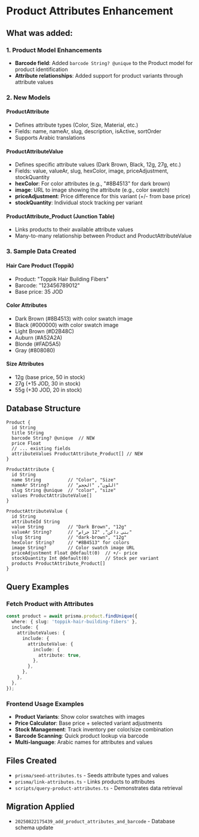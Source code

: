 # Product Attributes Enhancement

## What was added:

### 1. Product Model Enhancements

- **Barcode field**: Added `barcode String? @unique` to the Product model for product identification
- **Attribute relationships**: Added support for product variants through attribute values

### 2. New Models

#### ProductAttribute

- Defines attribute types (Color, Size, Material, etc.)
- Fields: name, nameAr, slug, description, isActive, sortOrder
- Supports Arabic translations

#### ProductAttributeValue

- Defines specific attribute values (Dark Brown, Black, 12g, 27g, etc.)
- Fields: value, valueAr, slug, hexColor, image, priceAdjustment, stockQuantity
- **hexColor**: For color attributes (e.g., "#8B4513" for dark brown)
- **image**: URL to image showing the attribute (e.g., color swatch)
- **priceAdjustment**: Price difference for this variant (+/- from base price)
- **stockQuantity**: Individual stock tracking per variant

#### ProductAttribute_Product (Junction Table)

- Links products to their available attribute values
- Many-to-many relationship between Product and ProductAttributeValue

### 3. Sample Data Created

#### Hair Care Product (Toppik)

- Product: "Toppik Hair Building Fibers"
- Barcode: "123456789012"
- Base price: 35 JOD

#### Color Attributes

- Dark Brown (#8B4513) with color swatch image
- Black (#000000) with color swatch image
- Light Brown (#D2B48C)
- Auburn (#A52A2A)
- Blonde (#FAD5A5)
- Gray (#808080)

#### Size Attributes

- 12g (base price, 50 in stock)
- 27g (+15 JOD, 30 in stock)
- 55g (+30 JOD, 20 in stock)

## Database Structure

```prisma
Product {
  id String
  title String
  barcode String? @unique  // NEW
  price Float
  // ... existing fields
  attributeValues ProductAttribute_Product[] // NEW
}

ProductAttribute {
  id String
  name String          // "Color", "Size"
  nameAr String?       // "اللون", "الحجم"
  slug String @unique  // "color", "size"
  values ProductAttributeValue[]
}

ProductAttributeValue {
  id String
  attributeId String
  value String         // "Dark Brown", "12g"
  valueAr String?      // "بني داكن", "12 جرام"
  slug String          // "dark-brown", "12g"
  hexColor String?     // "#8B4513" for colors
  image String?        // Color swatch image URL
  priceAdjustment Float @default(0)  // +/- price
  stockQuantity Int @default(0)      // Stock per variant
  products ProductAttribute_Product[]
}
```

## Query Examples

### Fetch Product with Attributes

```typescript
const product = await prisma.product.findUnique({
  where: { slug: 'toppik-hair-building-fibers' },
  include: {
    attributeValues: {
      include: {
        attributeValue: {
          include: {
            attribute: true,
          },
        },
      },
    },
  },
});
```

### Frontend Usage Examples

- **Product Variants**: Show color swatches with images
- **Price Calculator**: Base price + selected variant adjustments
- **Stock Management**: Track inventory per color/size combination
- **Barcode Scanning**: Quick product lookup via barcode
- **Multi-language**: Arabic names for attributes and values

## Files Created

- `prisma/seed-attributes.ts` - Seeds attribute types and values
- `prisma/link-attributes.ts` - Links products to attributes
- `scripts/query-product-attributes.ts` - Demonstrates data retrieval

## Migration Applied

- `20250822175439_add_product_attributes_and_barcode` - Database schema update

